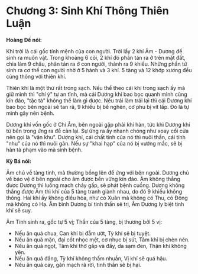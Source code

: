 # Chương 3: Sinh Khí Thông Thiên Luận

**Hoàng Đế nói:**

Khí trời là cái gốc tính mệnh của con người. Trời lấy 2 khí Âm - Dương để sinh
ra muôn vật. Trong khoảng 6 cõi, 2 khí đó phân tán ra ở trên mặt đất, chia làm 9
châu, phân tán ra ở con người, thành ra 9 khiếu. Những phần tử sinh ra cơ thể
con người nhờ ở 5 hành và 3 khí. 5 tàng và 12 khớp xương đều cùng thông với
thiên khí.

Thiên khí là một thứ rất trong sạch. Nếu thể theo cái khí trong sạch ấy mà giữ
mình thì "chí ý" tự an tĩnh, mà cái Dương khí bao bọc quanh mình cũng kín đáo,
"tặc tà" không thể làm gì được. Nếu trái làm trái lại thì cái Dương khí bao bọc
bên ngoài sẽ tan rã, 9 khiếu bị bế nghẽn, cơ phu bị vít lấp. Đó là tự mình gây
nên bệnh.

Dương khí vốn gốc ở Chí Âm, bên ngoài gặp phải khí hàn, tức khì Dương khí từ bên
trong ứng ra để cản lại. Sự ứng ra ấy nhanh chóng như xoay cối cửa nên gọi là
"vận khu". Dương khí, cái chất tinh của nó thì nuôi thần, cái tính "nhu" của nó
thì nuôi gân. Nếu sự "khai hạp" của nó bị vướng mắc, sẽ bị hàn tà phạm vào mà
sinh bệnh.

**Kỳ Bá nói:**

Âm chủ về tàng tinh, mà thường bồng lên để ứng với bên ngoài. Dương chủ về bảo
vệ ở bên ngoài cho âm được bền vững kín đáo. Âm không thắng được Dương thì luồng
mạch chảy gấp, sẽ phát bệnh cuồng. Dương không thắng được Âm thì khí của 5 tàng
tranh giành nhau, do đó 9 khiếu không thông. Hai khí ấy không điều hòa, như có
Xuân mà không có Thu, có Đông mà không có Hạ. Âm bình Dương bí tinh thần sẽ trị,
Âm Dương ly biệt tinh khí sẽ suy.

Âm Tinh sinh ra, gốc tự 5 vị; Thần của 5 tàng, bị thương bởi 5 vị:

- Nếu ăn quá chua, Can khí bị đẫm ướt, Tỳ khí sẽ bị tuyệt.
- Nếu ăn quá mặn, đại cốt nhọc mệt, cơ nhục bị sút, Tâm khí bị chèn nén.
- Nếu ăn quá ngọt, Tâm khí thở gấp và đầy, da sạm đen, Thận khí không yên.
- Nếu ăn quá đắng, Tỳ khí không thấm nhuần, Vị khí sẽ quá hậu.
- Nếu ăn quá cay, gân mạch rã rời, tinh thần sẽ bị hại.
